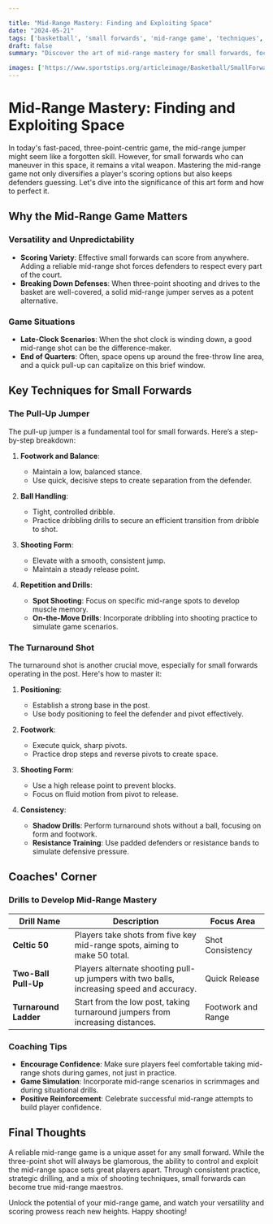 ```yaml
---

title: "Mid-Range Mastery: Finding and Exploiting Space"
date: "2024-05-21"
tags: ['basketball', 'small forwards', 'mid-range game', 'techniques', 'coaching tips', 'player strategy', 'NBA', 'shooting skills', 'turnaround shots']
draft: false
summary: "Discover the art of mid-range mastery for small forwards, focusing on the importance of pull-up jumpers and turnaround shots."

images: ['https://www.sportstips.org/articleimage/Basketball/SmallForward/mid_range_mastery_finding_and_exploiting_space.webp']
---
```


# Mid-Range Mastery: Finding and Exploiting Space

In today's fast-paced, three-point-centric game, the mid-range jumper might seem like a forgotten skill. However, for small forwards who can maneuver in this space, it remains a vital weapon. Mastering the mid-range game not only diversifies a player's scoring options but also keeps defenders guessing. Let's dive into the significance of this art form and how to perfect it.

## Why the Mid-Range Game Matters

### Versatility and Unpredictability

* **Scoring Variety**: Effective small forwards can score from anywhere. Adding a reliable mid-range shot forces defenders to respect every part of the court.
* **Breaking Down Defenses**: When three-point shooting and drives to the basket are well-covered, a solid mid-range jumper serves as a potent alternative.

### Game Situations

* **Late-Clock Scenarios**: When the shot clock is winding down, a good mid-range shot can be the difference-maker.
* **End of Quarters**: Often, space opens up around the free-throw line area, and a quick pull-up can capitalize on this brief window.

## Key Techniques for Small Forwards

### The Pull-Up Jumper

The pull-up jumper is a fundamental tool for small forwards. Here’s a step-by-step breakdown:

1. **Footwork and Balance**:
    - Maintain a low, balanced stance.
    - Use quick, decisive steps to create separation from the defender.

2. **Ball Handling**:
    - Tight, controlled dribble.
    - Practice dribbling drills to secure an efficient transition from dribble to shot.

3. **Shooting Form**:
    - Elevate with a smooth, consistent jump.
    - Maintain a steady release point.
    
4. **Repetition and Drills**:
    - **Spot Shooting**: Focus on specific mid-range spots to develop muscle memory.
    - **On-the-Move Drills**: Incorporate dribbling into shooting practice to simulate game scenarios.

### The Turnaround Shot

The turnaround shot is another crucial move, especially for small forwards operating in the post. Here's how to master it:

1. **Positioning**:
    - Establish a strong base in the post.
    - Use body positioning to feel the defender and pivot effectively.

2. **Footwork**:
    - Execute quick, sharp pivots.
    - Practice drop steps and reverse pivots to create space.

3. **Shooting Form**:
    - Use a high release point to prevent blocks.
    - Focus on fluid motion from pivot to release.

4. **Consistency**:
    - **Shadow Drills**: Perform turnaround shots without a ball, focusing on form and footwork.
    - **Resistance Training**: Use padded defenders or resistance bands to simulate defensive pressure.

## Coaches' Corner

### Drills to Develop Mid-Range Mastery

| Drill Name | Description | Focus Area |
|------------|-------------|------------|
| **Celtic 50** | Players take shots from five key mid-range spots, aiming to make 50 total. | Shot Consistency |
| **Two-Ball Pull-Up** | Players alternate shooting pull-up jumpers with two balls, increasing speed and accuracy. | Quick Release |
| **Turnaround Ladder** | Start from the low post, taking turnaround jumpers from increasing distances. | Footwork and Range |

### Coaching Tips

- **Encourage Confidence**: Make sure players feel comfortable taking mid-range shots during games, not just in practice.
- **Game Simulation**: Incorporate mid-range scenarios in scrimmages and during situational drills.
- **Positive Reinforcement**: Celebrate successful mid-range attempts to build player confidence.

## Final Thoughts

A reliable mid-range game is a unique asset for any small forward. While the three-point shot will always be glamorous, the ability to control and exploit the mid-range space sets great players apart. Through consistent practice, strategic drilling, and a mix of shooting techniques, small forwards can become true mid-range maestros.

Unlock the potential of your mid-range game, and watch your versatility and scoring prowess reach new heights. Happy shooting!

```